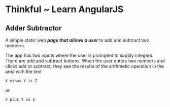 # Thinkful ~ Learn AngularJS

## Adder Subtractor

A simple static web ***page that allows a user*** to add and subtract two numbers. 

The app has two inputs where the user is prompted to supply integers. There are add and subtract buttons. When the user enters two numbers and clicks add or subtract, they see the results of the arithmetic operation in the area with the text 

	X minus Y is Z

or 

	X plus Y is Z
